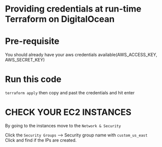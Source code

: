 # Providing credentials at run-time Terraform on DigitalOcean

# Pre-requisite

You should already have your aws credentials available(AWS_ACCESS_KEY, AWS_SECRET_KEY)

# Run this code

`terraform apply` then copy and past the credentials and hit enter

# CHECK YOUR EC2 INSTANCES

By going to the instances move to the `Network & Security`

Click the `Security Groups` --> Security group name with `custom_us_east` Click and find if the IPs are created.